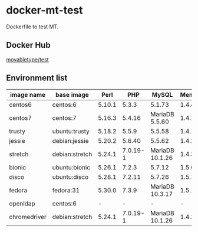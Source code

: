 # docker-mt-test
Dockerfile to test MT.

## Docker Hub

[movabletype/test](https://hub.docker.com/r/movabletype/test)

## Environment list

|image name|base image|Perl|PHP|MySQL|Memcached|OpenLDAP|
|-|-|-|-|-|-|-|
|centos6|centos:6|5.10.1|5.3.3|5.1.73|1.4.4|-|
|centos7|centos:7|5.16.3|5.4.16|MariaDB 5.5.60|1.4.15|-|
|trusty|ubuntu:trusty|5.18.2|5.5.9|5.5.58|1.4.14|-|
|jessie|debian:jessie|5.20.2|5.6.40|5.5.62|1.4.21|-|
|stretch|debian:stretch|5.24.1|7.0.19-1|MariaDB 10.1.26|1.4.33|-|
|bionic|ubuntu:bionic|5.26.1|7.2.3|5.7.12|1.5.6|-|
|disco|ubuntu:disco|5.28.1|7.2.11|5.7.26|1.5.10|-|
|fedora|fedora:31|5.30.0|7.3.9|MariaDB 10.3.17|1.5.16|-|
|openldap|centos:6|-|-|-|-|2.4.40|
|chromedriver|debian:stretch|5.24.1|7.0.19-1|MariaDB 10.1.26|1.4.33|-|
